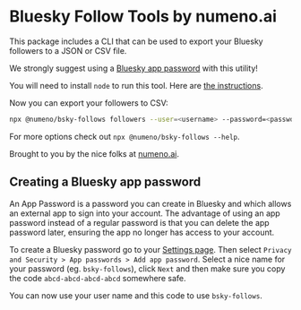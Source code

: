 # Bluesky Follow Tools by numeno.ai

This package includes a CLI that can be used to export your Bluesky followers to a JSON or CSV file.

We strongly suggest using a [Bluesky app password](#creating-a-bluesky-app-password) with this utility!

You will need to install `node` to run this tool. Here are [the instructions](https://nodejs.org/en/download/package-manager).

Now you can export your followers to CSV:

```sh
npx @numeno/bsky-follows followers --user=<username> --password=<password> --output=followers.csv --format=csv
```

For more options check out `npx @numeno/bsky-follows --help`.

Brought to you by the nice folks at [numeno.ai](https://numeno.ai).

## Creating a Bluesky app password

An App Password is a password you can create in Bluesky and which allows an external app to sign into your account. The advantage of using an app password instead of a regular password is that you can delete the app password later, ensuring the app no longer has access to your account.

To create a Bluesky password go to your [Settings page](https://bsky.app/settings). Then select `Privacy and Security > App passwords > Add app password`. Select a nice name for your password (eg. `bsky-follows`), click `Next` and then make sure you copy the code `abcd-abcd-abcd-abcd` somewhere safe.

You can now use your user name and this code to use `bsky-follows`.
